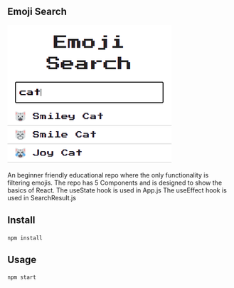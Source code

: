 ## Emoji Search

![Screenshot](preview.png "Preview")

An beginner friendly educational repo where the only functionality is filtering emojis.
The repo has 5 Components and is designed to show the basics of React.
The useState hook is used in App.js
The useEffect hook is used in SearchResult.js

## Install

`npm install`

## Usage

`npm start`
